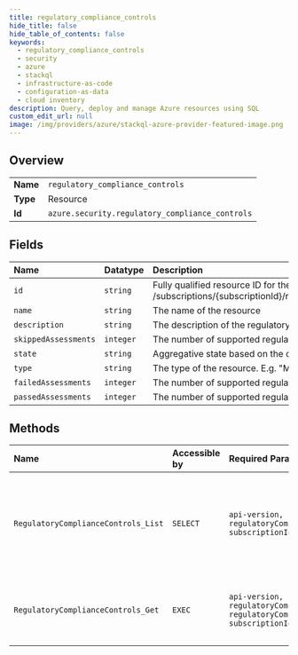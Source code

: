 ```yaml
---
title: regulatory_compliance_controls
hide_title: false
hide_table_of_contents: false
keywords:
  - regulatory_compliance_controls
  - security
  - azure    
  - stackql
  - infrastructure-as-code
  - configuration-as-data
  - cloud inventory
description: Query, deploy and manage Azure resources using SQL
custom_edit_url: null
image: /img/providers/azure/stackql-azure-provider-featured-image.png
---
```

  
    

## Overview
<table><tbody>
<tr><td><b>Name</b></td><td><code>regulatory_compliance_controls</code></td></tr>
<tr><td><b>Type</b></td><td>Resource</td></tr>
<tr><td><b>Id</b></td><td><code>azure.security.regulatory_compliance_controls</code></td></tr>
</tbody></table>

## Fields
| Name | Datatype | Description |
|:-----|:---------|:------------|
| `id` | `string` | Fully qualified resource ID for the resource. Ex - /subscriptions/{subscriptionId}/resourceGroups/{resourceGroupName}/providers/{resourceProviderNamespace}/{resourceType}/{resourceName} |
| `name` | `string` | The name of the resource |
| `description` | `string` | The description of the regulatory compliance control |
| `skippedAssessments` | `integer` | The number of supported regulatory compliance assessments of the given control with a skipped state |
| `state` | `string` | Aggregative state based on the control's supported assessments states |
| `type` | `string` | The type of the resource. E.g. "Microsoft.Compute/virtualMachines" or "Microsoft.Storage/storageAccounts" |
| `failedAssessments` | `integer` | The number of supported regulatory compliance assessments of the given control with a failed state |
| `passedAssessments` | `integer` | The number of supported regulatory compliance assessments of the given control with a passed state |
## Methods
| Name | Accessible by | Required Params | Description |
|:-----|:--------------|:----------------|:------------|
| `RegulatoryComplianceControls_List` | `SELECT` | `api-version, regulatoryComplianceStandardName, subscriptionId` | All supported regulatory compliance controls details and state for selected standard |
| `RegulatoryComplianceControls_Get` | `EXEC` | `api-version, regulatoryComplianceControlName, regulatoryComplianceStandardName, subscriptionId` | Selected regulatory compliance control details and state |

